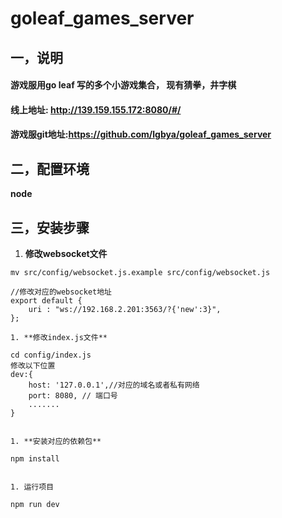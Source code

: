 # goleaf_games_server

## 一，说明
#### 游戏服用go leaf 写的多个小游戏集合， 现有猜拳，井字棋
#### 线上地址: http://139.159.155.172:8080/#/
#### 游戏服git地址:https://github.com/lgbya/goleaf_games_server

## 二，配置环境
**node**

## 三，安装步骤

1. **修改websocket文件**
```
mv src/config/websocket.js.example src/config/websocket.js

//修改对应的websocket地址
export default {
    uri : "ws://192.168.2.201:3563/?{'new':3}",
};

1. **修改index.js文件**
```
    cd config/index.js
    修改以下位置
	dev:{
	    host: '127.0.0.1',//对应的域名或者私有网络
        port: 8080, // 端口号
        .......
	}
```

1. **安装对应的依赖包**
```
    npm install
```

1. 运行项目
```
    npm run dev
```


    





